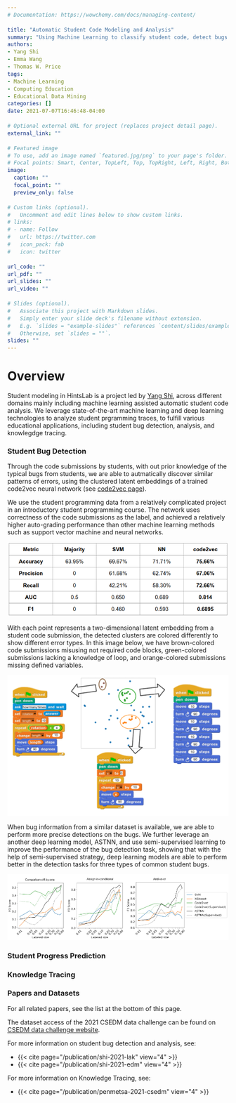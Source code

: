 ```yaml
---
# Documentation: https://wowchemy.com/docs/managing-content/

title: "Automatic Student Code Modeling and Analysis"
summary: "Using Machine Learning to classify student code, detect bugs by students, and model student progress."
authors: 
- Yang Shi
- Emma Wang
- Thomas W. Price
tags:
- Machine Learning
- Computing Education
- Educational Data Mining
categories: []
date: 2021-07-07T16:46:48-04:00

# Optional external URL for project (replaces project detail page).
external_link: ""

# Featured image
# To use, add an image named `featured.jpg/png` to your page's folder.
# Focal points: Smart, Center, TopLeft, Top, TopRight, Left, Right, BottomLeft, Bottom, BottomRight.
image:
  caption: ""
  focal_point: ""
  preview_only: false

# Custom links (optional).
#   Uncomment and edit lines below to show custom links.
# links:
# - name: Follow
#   url: https://twitter.com
#   icon_pack: fab
#   icon: twitter

url_code: ""
url_pdf: ""
url_slides: ""
url_video: ""

# Slides (optional).
#   Associate this project with Markdown slides.
#   Simply enter your slide deck's filename without extension.
#   E.g. `slides = "example-slides"` references `content/slides/example-slides.md`.
#   Otherwise, set `slides = ""`.
slides: ""
---
```


# Overview

Student modeling in HintsLab is a project led by [Yang Shi](http://yshi.info/), across different domains mainly including machine learning assisted automatic student code analysis. We leverage state-of-the-art machine learning and deep learning technologies to analyze student prgramming traces, to fulfill various educational applications, including student bug detection, analysis, and knowlegdge tracing.

### Student Bug Detection

Through the code submissions by students, with out prior knowledge of the typical bugs from students, we are able to autmatically discover similar patterns of errors, using the clustered latent embeddings of a trained code2vec neural network (see [code2vec page](https://code2vec.org/)).

We use the student programming data from a relatively complicated project in an introductory student programming course. The network uses correctness of the code submissions as the label, and achieved a relatively higher auto-grading performance than other machine learning methods such as support vector machine and neural networks. 

<img src="autograding-performance.png" alt="Autograding performance comparison chart."/>

With each point represents a two-dimensional latent embedding from a student code submission, the detected clusters are colored differently to show different error types. In this image below, we have brown-colored code submissions misusing not required code blocks, green-colored submissions lacking a knowledge of loop, and orange-colored submissions missing defined variables.

<img src="detected-clusters.png" alt="Detected bug clusters."/>

When bug information from a similar dataset is available, we are able to perform more precise detections on the bugs. We further leverage an another deep learning model, ASTNN, and use semi-supervised learning to improve the performance of the bug detection task, showing that with the help of semi-supervised strategy, deep learning models are able to perform better in the detection tasks for three types of common student bugs.

<img src="detection-performance.png" alt="Detection performance comparison graphs."/>

### Student Progress Prediction

### Knowledge Tracing

### Papers and Datasets

<a name="datasets" class="anchor"></a>

For all related papers, see the list at the bottom of this page.

The dataset access of the 2021 CSEDM data challenge can be found on [CSEDM data challenge website](https://sites.google.com/ncsu.edu/csedm-dc-2021/home).

For more information on student bug detection and analysis, see: 

* {{< cite page="/publication/shi-2021-lak" view="4" >}}
* {{< cite page="/publication/shi-2021-edm" view="4" >}}

For more information on Knowledge Tracing, see: 

* {{< cite page="/publication/penmetsa-2021-csedm" view="4" >}}
